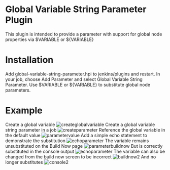 Global Variable String Parameter Plugin
=======

This plugin is intended to provide a parameter with support for global node properties via $VARIABLE or ${VARIABLE}

Installation
=======
Add global-variable-string-parameter.hpi to jenkins/plugins and restart.  In your job, choose Add Parameter and select Global Variable String Parameter.  Use $VARIABLE or ${VARIABLE} to substitute global node parameters. 

Example
=======
Create a global variable
![createglobalvariable](https://github.com/pmaccamp/global-variable-string-parameter/raw/master/images/createglobalvariable.PNG "createglobalvariable")
Create a global variable string parameter in a job
![createparameter](https://github.com/pmaccamp/global-variable-string-parameter/raw/master/images/createparameter.PNG "createparameter")
Reference the global variable in the default value
![parametervalue](https://github.com/pmaccamp/global-variable-string-parameter/raw/master/images/parametervalue.PNG "parametervalue")
Add a simple echo statement to demonstrate the substitution
![echoparameter](https://github.com/pmaccamp/global-variable-string-parameter/raw/master/images/echoparameter.PNG "echoparameter")
The variable remains unsubstituted on the Build Now page
![parameterbuildnow](https://github.com/pmaccamp/global-variable-string-parameter/raw/master/images/parameterbuildnow.PNG "parameterbuildnow")
But is correctly substituted in the console output
![echoparameter](https://github.com/pmaccamp/global-variable-string-parameter/raw/master/images/echoparameter.PNG "echoparameter")
The variable can also be changed from the build now screen to be incorrect
![buildnow2](https://github.com/pmaccamp/global-variable-string-parameter/raw/master/images/buildnow2.PNG "buildnow2")
And no longer substitutes
![console2](https://github.com/pmaccamp/global-variable-string-parameter/raw/master/images/console2.PNG "console2")
